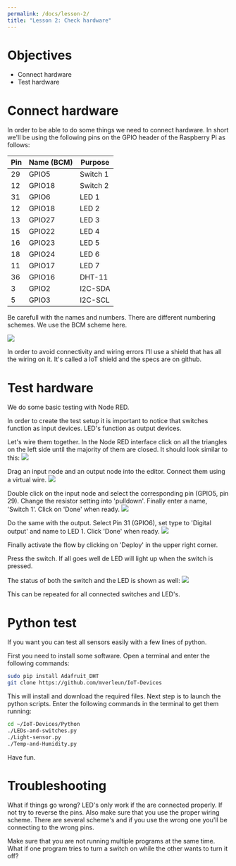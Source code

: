 ```yaml
---
permalink: /docs/lesson-2/
title: "Lesson 2: Check hardware"
---
```


# Objectives
- Connect hardware
- Test hardware


# Connect hardware
In order to be able to do some things we need to connect hardware. In short we'll be using the following pins on the GPIO header of the Raspberry Pi as follows:

| Pin | Name (BCM) | Purpose |
| --- | --- | --- |
| 29  | GPIO5  | Switch 1 |
| 12  | GPIO18 | Switch 2 |
| 31  | GPIO6  | LED 1 |
| 12  | GPIO18 | LED 2 |
| 13  | GPIO27 | LED 3 |
| 15  | GPIO22 | LED 4 |
| 16  | GPIO23 | LED 5 |
| 18  | GPIO24 | LED 6 |
| 11  | GPIO17 | LED 7 |
| 36  | GPIO16 | DHT-11 |
| 3   | GPIO2  | I2C-SDA |
| 5   | GPIO3  | I2C-SCL |

Be carefull with the names and numbers. There are different numbering schemes. We use the BCM scheme here.

![](/img/lessons/lesson-2/hardware-schema.png)

In order to avoid connectivity and wiring errors I'll use a shield that has all the wiring on it.
It's called a IoT shield and the specs are on github.


# Test hardware

We do some basic testing with Node RED.

In order to create the test setup it is important to notice that switches function as input devices.
LED's function as output devices.

Let's wire them together. In the Node RED interface click on all the triangles on the left side until the majority of them are closed. It should look similar to this: ![](/img/lessons/lesson-2/node-red.png)

Drag an input node and an output node into the editor. Connect them using a virtual wire. ![](/img/lessons/lesson-2/flow-step-1.png)

Double click on the input node and select the corresponding pin (GPIO5, pin 29).
Change the resistor setting into 'pulldown'.
Finally enter a name, 'Switch 1'. Click on 'Done' when ready. ![](/img/lessons/lesson-2/flow-step-2.png)

Do the same with the output. Select Pin 31 (GPIO6), set type to 'Digital output' and name to LED 1. Click 'Done' when ready.
![](/img/lessons/lesson-2/flow-step-3.png)

Finally activate the flow by clicking on 'Deploy' in the upper right corner.

Press the switch. If all goes well de LED will light up when the switch is pressed. 

The status of both the switch and the LED is shown as well: ![](/img/lessons/lesson-2/flow-step-4.png)


This can be repeated for all connected switches and LED's.

# Python test
If you want you can test all sensors easily with a few lines of python.

First you need to install some software. Open a terminal and enter the following commands:

```bash
sudo pip install Adafruit_DHT
git clone https://github.com/mverleun/IoT-Devices
```

This will install and download the required files. Next step is to launch the python scripts. Enter the following commands in the terminal to get them running:

```bash
cd ~/IoT-Devices/Python
./LEDs-and-switches.py
./Light-sensor.py
./Temp-and-Humidity.py
```

Have fun.

# Troubleshooting

What if things go wrong?
LED's only work if the are connected properly. If not try to reverse the pins.
Also make sure that you use the proper wiring scheme. There are several scheme's and if you use the wrong one you'll be connecting to the wrong pins.

Make sure that you are not running multiple programs at the same time. What if one program tries to turn a switch on while the other wants to turn it off?


